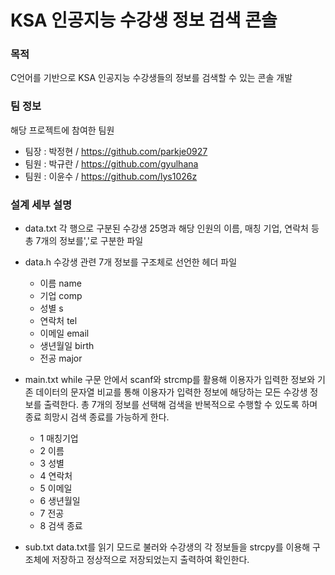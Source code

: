 # KSA 인공지능 수강생 정보 검색 콘솔

### 목적
C언어를 기반으로 KSA 인공지능 수강생들의 정보를 검색할 수 있는 콘솔 개발

### 팀 정보
해당 프로젝트에 참여한 팀원

* 팀장 : 박정현 / https://github.com/parkje0927
* 팀원 : 박규란 / https://github.com/gyulhana
* 팀원 : 이윤수 / https://github.com/lys1026z

### 설계 세부 설명

* data.txt
각 행으로 구분된 수강생 25명과 해당 인원의 이름, 매칭 기업, 연락처 등 총 7개의 정보를','로 구분한 파일 

* data.h
수강생 관련 7개 정보를 구조체로 선언한 헤더 파일

 	+ 이름 name
 	+ 기업 comp
 	+ 성별 s
 	+ 연락처 tel
 	+ 이메일 email
 	+ 생년월일 birth
 	+ 전공 major

* main.txt
while 구문 안에서 scanf와 strcmp를 활용해 이용자가 입력한 정보와 기존 데이터의 문자열 비교를 통해 이용자가 입력한 정보에 해당하는 모든 수강생 정보를 출력한다. 총 7개의 정보를 선택해 검색을 반복적으로 수행할 수 있도록 하며 종료 희망시 검색 종료를 가능하게 한다.

 	+ 1 매칭기업
 	+ 2 이름
 	+ 3 성별
 	+ 4 연락처
 	+ 5 이메일
 	+ 6 생년월일
 	+ 7 전공
 	+ 8 검색 종료

* sub.txt
data.txt를 읽기 모드로 불러와 수강생의 각 정보들을 strcpy를 이용해 구조체에 저장하고 정상적으로 저장되었는지 출력하여 확인한다.
